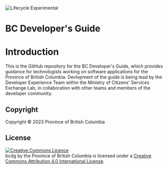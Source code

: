 ![Lifecycle Experimental](https://img.shields.io/badge/Lifecycle-Experimental-339999 "The contents of this repositroy represent work that is in its early stages")

# BC Developer's Guide

# Introduction

This is the GitHub repository for the BC Developer's Guide, which provides guidance for technologists working on software applications for the Province of British Columbia. Devlopment of the guide is being lead by the Developer Experience Team within the Ministry of Citizens' Services Exchange Lab, in collaboration with other teams and members of the developer community.

## Copyright

Copyright &copy; 2023 Province of British Columbia

## License

<a rel="license" href="http://creativecommons.org/licenses/by/4.0/"><img alt="Creative Commons Licence"
style="border-width:0" src="https://i.creativecommons.org/l/by/4.0/80x15.png" /></a><br /><span
xmlns:dct="http://purl.org/dc/terms/" property="dct:title">bcdg</span> by <span
xmlns:cc="http://creativecommons.org/ns#" property="cc:attributionName">the Province of British Columbia
</span> is licensed under a <a rel="license" href="http://creativecommons.org/licenses/by/4.0/">
Creative Commons Attribution 4.0 International License</a>.
